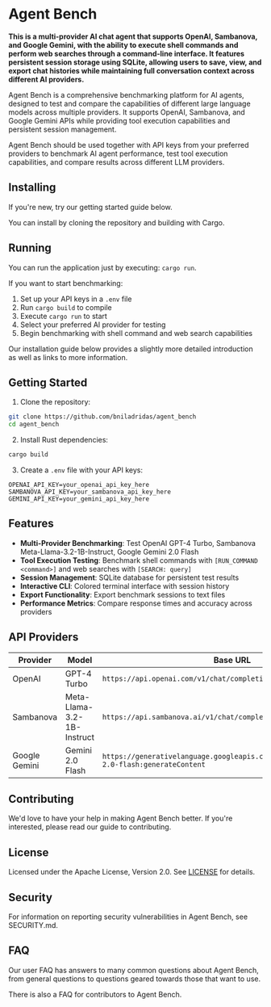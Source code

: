 # Agent Bench

**This is a multi-provider AI chat agent that supports OpenAI, Sambanova, and Google Gemini, with the ability to execute shell commands and perform web searches through a command-line interface. It features persistent session storage using SQLite, allowing users to save, view, and export chat histories while maintaining full conversation context across different AI providers.**

Agent Bench is a comprehensive benchmarking platform for AI agents, designed to test and compare the capabilities of different large language models across multiple providers. It supports OpenAI, Sambanova, and Google Gemini APIs while providing tool execution capabilities and persistent session management.

Agent Bench should be used together with API keys from your preferred providers to benchmark AI agent performance, test tool execution capabilities, and compare results across different LLM providers.

## Installing

If you're new, try our getting started guide below.

You can install by cloning the repository and building with Cargo.

## Running

You can run the application just by executing: `cargo run`.

If you want to start benchmarking:

1. Set up your API keys in a `.env` file
2. Run `cargo build` to compile
3. Execute `cargo run` to start
4. Select your preferred AI provider for testing
5. Begin benchmarking with shell command and web search capabilities

Our installation guide below provides a slightly more detailed introduction as well as links to more information.

## Getting Started

1. Clone the repository:
```bash
git clone https://github.com/bniladridas/agent_bench
cd agent_bench
```

2. Install Rust dependencies:
```bash
cargo build
```

3. Create a `.env` file with your API keys:
```env
OPENAI_API_KEY=your_openai_api_key_here
SAMBANOVA_API_KEY=your_sambanova_api_key_here
GEMINI_API_KEY=your_gemini_api_key_here
```

## Features

- **Multi-Provider Benchmarking**: Test OpenAI GPT-4 Turbo, Sambanova Meta-Llama-3.2-1B-Instruct, Google Gemini 2.0 Flash
- **Tool Execution Testing**: Benchmark shell commands with `[RUN_COMMAND <command>]` and web searches with `[SEARCH: query]`
- **Session Management**: SQLite database for persistent test results
- **Interactive CLI**: Colored terminal interface with session history
- **Export Functionality**: Export benchmark sessions to text files
- **Performance Metrics**: Compare response times and accuracy across providers

## API Providers

| Provider | Model | Base URL |
|----------|-------|----------|
| OpenAI | GPT-4 Turbo | `https://api.openai.com/v1/chat/completions` |
| Sambanova | Meta-Llama-3.2-1B-Instruct | `https://api.sambanova.ai/v1/chat/completions` |
| Google Gemini | Gemini 2.0 Flash | `https://generativelanguage.googleapis.com/v1beta/models/gemini-2.0-flash:generateContent` |

## Contributing

We'd love to have your help in making Agent Bench better. If you're interested, please read our guide to contributing.

## License

Licensed under the Apache License, Version 2.0. See [LICENSE](LICENSE) for details.

## Security

For information on reporting security vulnerabilities in Agent Bench, see SECURITY.md.

## FAQ

Our user FAQ has answers to many common questions about Agent Bench, from general questions to questions geared towards those that want to use.

There is also a FAQ for contributors to Agent Bench. 